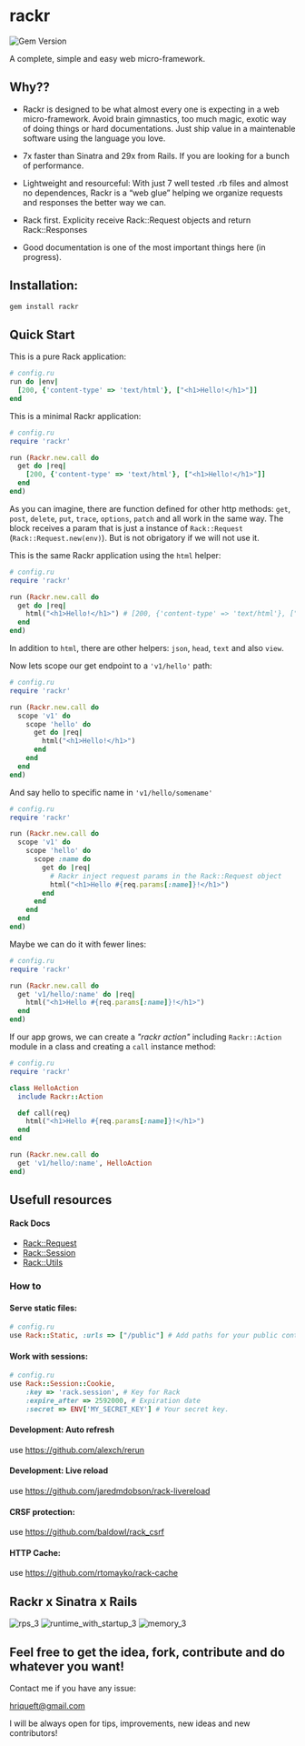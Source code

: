 # rackr
![Gem Version](https://img.shields.io/gem/v/rackr?style=social)


A complete, simple and easy web micro-framework.

## Why??

- Rackr is designed to be what almost every one is expecting in a web micro-framework. Avoid brain gimnastics, too much magic, exotic way of doing things or hard documentations. Just ship value in a maintenable software using the language you love.

- 7x faster than Sinatra and 29x from Rails. If you are looking for a bunch of performance.

- Lightweight and resourceful: With just 7 well tested .rb files and almost no dependences, Rackr is a “web glue” helping we organize requests and responses the better way we can.

- Rack first. Explicity receive Rack::Request objects and return Rack::Responses 

- Good documentation is one of the most important things here (in progress).

## Installation:

```bash
gem install rackr
```

## Quick Start
This is a pure Rack application:

```ruby
# config.ru
run do |env|
  [200, {'content-type' => 'text/html'}, ["<h1>Hello!</h1>"]]
end
```

This is a minimal Rackr application:
```ruby
# config.ru
require 'rackr'

run (Rackr.new.call do
  get do |req|
    [200, {'content-type' => 'text/html'}, ["<h1>Hello!</h1>"]]
  end
end)
```
As you can imagine, there are function defined for other http methods: `get`, `post`, `delete`, `put`, `trace`, `options`, `patch` and all work in the same way. The block receives a param that is just a instance of `Rack::Request` (`Rack::Request.new(env)`). But is not obrigatory if we will not use it.

This is the same Rackr application using the `html` helper:
```ruby
# config.ru
require 'rackr'

run (Rackr.new.call do
  get do |req|
    html("<h1>Hello!</h1>") # [200, {'content-type' => 'text/html'}, ["<h1>Hello!</h1>"]]
  end
end)
```
In addition to `html`, there are other helpers: `json`, `head`, `text` and also `view`.

Now lets scope our get endpoint to a `'v1/hello'` path:
```ruby
# config.ru
require 'rackr'

run (Rackr.new.call do
  scope 'v1' do
    scope 'hello' do
      get do |req|
        html("<h1>Hello!</h1>")
      end
    end
  end
end)
```

And say hello to specific name in `'v1/hello/somename'`
```ruby
# config.ru
require 'rackr'

run (Rackr.new.call do
  scope 'v1' do
    scope 'hello' do
      scope :name do
        get do |req|
          # Rackr inject request params in the Rack::Request object
          html("<h1>Hello #{req.params[:name]}!</h1>")
        end
      end
    end
  end
end)
```

Maybe we can do it with fewer lines:
```ruby
# config.ru
require 'rackr'

run (Rackr.new.call do
  get 'v1/hello/:name' do |req|
    html("<h1>Hello #{req.params[:name]}!</h1>")
  end
end)
```

If our app grows, we can create a *"rackr action"* including `Rackr::Action` module in a class and creating a `call` instance method:

```ruby
# config.ru
require 'rackr'

class HelloAction
  include Rackr::Action

  def call(req)
    html("<h1>Hello #{req.params[:name]}!</h1>")
  end
end

run (Rackr.new.call do
  get 'v1/hello/:name', HelloAction
end)
```

## Usefull resources

#### Rack Docs

- [Rack::Request](https://www.rubydoc.info/github/rack/rack/Rack/Request)
- [Rack::Session](https://www.rubydoc.info/github/rack/rack/Rack/Session)
- [Rack::Utils](https://www.rubydoc.info/github/rack/rack/Rack/Utils)

### How to

#### Serve static files:
```ruby
# config.ru
use Rack::Static, :urls => ["/public"] # Add paths for your public content
```
#### Work with sessions:

```ruby
# config.ru
use Rack::Session::Cookie,
    :key => 'rack.session', # Key for Rack 
    :expire_after => 2592000, # Expiration date
    :secret => ENV['MY_SECRET_KEY'] # Your secret key. 
```

#### Development: Auto refresh

use https://github.com/alexch/rerun

#### Development: Live reload

use https://github.com/jaredmdobson/rack-livereload

#### CRSF protection:

use https://github.com/baldowl/rack_csrf

#### HTTP Cache:

use https://github.com/rtomayko/rack-cache

## Rackr x Sinatra x Rails

![rps_3](https://github.com/user-attachments/assets/12322571-cf84-46c2-a15f-0b9dba516df7)
![runtime_with_startup_3](https://github.com/user-attachments/assets/4867414d-6de1-47b0-9b22-f8aeb0e93100)
![memory_3](https://github.com/user-attachments/assets/9f98f2f9-81b5-4fa3-be72-920b1aca85f6)

## Feel free to get the idea, fork, contribute and do whatever you want!

Contact me if you have any issue:

hriqueft@gmail.com

I will be always open for tips, improvements, new ideas and new contributors! 

